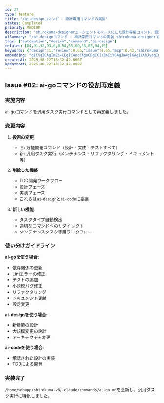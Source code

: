 ```yaml
---
id: 27
type: feature
title: "/ai-designコマンド - 設計専用コマンドの実装"
status: Completed
priority: MEDIUM
description: "shirokuma-designerエージェントをベースにした設計専用コマンド。設計作成→自己検証→レビュー→ユーザー承認のフローを自動化"
aiSummary: "/ai-designコマンド - 設計専用コマンドの実装 shirokuma-designerエージェントをベースにした設計専用コマンド。設計作成→自己検証→レビュー→ユーザー承認のフローを自動化 ## 概要\n\n`/ai-design`コマンドは、イシューに対する技術設計を作成し、自動レビューを経てユーザーに提示する専用コマンドです。\n\n## 主な機能\n\n### 1. プロセスフロー\n1. **I"
tags: ["automation","design","command","ai-design"]
related: [84,91,92,93,6,8,54,55,60,63,85,94,99]
keywords: {"design":1,"review":0.65,"issue":0.65,"mcp":0.43,"shirokuma":0.43}
embedding: "gICVgICAgImZi4CEgICAnoCAgoCDgICInZmEiYGAgJaAgIKAgICAhJyegImGgICIgICVgISAgICclISFiYCAgICAhoCIgICAkIaOgYeAgIWAgJyAiYCAhIOQlICKgICOgICtgIaAgImAg5CAh4CAiYCAqYCBgICJi4CHgIOAgJc="
createdAt: 2025-08-22T13:32:42.000Z
updatedAt: 2025-08-22T13:32:42.000Z
---
```


## Issue #82: ai-goコマンドの役割再定義

### 実施内容

ai-goコマンドを汎用タスク実行コマンドとして再定義しました。

### 変更内容

1. **役割の変更**
   - 旧: 万能開発コマンド（設計・実装・テストすべて）
   - 新: 汎用タスク実行（メンテナンス・リファクタリング・ドキュメント等）

2. **削除した機能**
   - TDD開発ワークフロー
   - 設計フェーズ
   - 実装フェーズ
   - これらは`ai-design`と`ai-code`に委譲

3. **新しい機能**
   - タスクタイプ自動検出
   - 適切なコマンドへのリダイレクト
   - メンテナンスタスク専用ワークフロー

### 使い分けガイドライン

**ai-goを使う場合:**
- 依存関係の更新
- Lintエラーの修正
- テストの追加
- 小規模バグ修正
- リファクタリング
- ドキュメント更新
- 設定変更

**ai-designを使う場合:**
- 新機能の設計
- 大規模変更の設計
- アーキテクチャ変更

**ai-codeを使う場合:**
- 承認された設計の実装
- TDDによる開発

### 実装完了

`/home/webapp/shirokuma-v8/.claude/commands/ai-go.md`を更新し、汎用タスク実行に特化しました。
